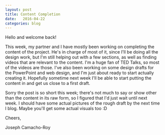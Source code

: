 ```yaml
---
layout: post
title: Content Completion
date:   2016-04-22
categories: blog
---
```

Hello and welcome back!

This week, my partner and I have mostly been working on completing the content of the project. He's in charge of most of it, since I'll be doing all the design work, but I'm still helping out with a few sections, as well as finding videos that are relevant to the content. I'm a huge fan of TED Talks, so most of the videos are those. I've also been working on some design drafts for the PowerPoint and web design, and I'm just about ready to start actually creating it. Hopefully sometime next week I'll be able to start putting the content in and get us close to a first draft.

Sorry the post is so short this week; there's not much to say or show other than the content in its raw form, so I figured that I'd just wait until next week. I should have some actual pictures of the rough draft by the next time I blog. Maybe you'll get some actual visuals too :D

Cheers,

Joseph Camacho-Roy
